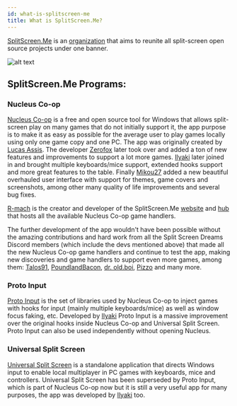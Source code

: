 ```yaml
---
id: what-is-splitscreen-me
title: What is SplitScreen.Me?
---
```


[SplitScreen.Me](https://github.com/SplitScreen-Me) is an [organization](https://docs.github.com/en/organizations/collaborating-with-groups-in-organizations/about-organizations) that aims to reunite all split-screen open source projects under one banner.

![alt text](https://github.com/SplitScreen-Me/splitscreenme-hub/blob/master/public/android-icon-96x96.png?raw=true)


## SplitScreen.Me Programs:
### Nucleus Co-op
[Nucleus Co-op](/docs/faq) is a free and open source tool for Windows that allows split-screen play on many games that do not initially support it, the app purpose is to make it as easy as possible for the average user to play games locally using only one game copy and one PC. The app was originally created by [Lucas Assis](https://github.com/lucasassislar). The developer [Zerofox](https://github.com/ZeroFox5866) later took over and added a ton of new features and improvements to support a lot more games. [Ilyaki](https://github.com/Ilyaki) later joined in and brought multiple keyboards/mice support, extended hooks support and more great features to the table. Finally [Mikou27](https://github.com/Mikou27) added a new beautiful overhauled user interface with support for themes, game covers and screenshots, among other many quality of life improvements and several bug fixes.

[R-mach](https://github.com/r-mach) is the creator and developer of the SplitScreen.Me [website](https://www.splitscreen.me/) and [hub](https://hub.splitscreen.me/) that hosts all the available Nucleus Co-op game handlers.

The further development of the app wouldn't have been possible without the amazing contributions and hard work from all the Split Screen Dreams Discord members (which include the devs mentioned above) that made all the new Nucleus Co-op game handlers and continue to test the app, making new discoveries and game handlers to support even more games, among them: [Talos91](https://hub.splitscreen.me/user/eeL7HAz8zJovChWw4), [PoundlandBacon](https://hub.splitscreen.me/user/AdiAjSyfZPMvu3a4M), [dr. old.boi](https://hub.splitscreen.me/user/dPRj3q6kFtT4HvMGg), [Pizzo](https://hub.splitscreen.me/user/HEgozNi3MNvhAmWfi) and many more.

### Proto Input
[Proto Input](/docs/proto) is the set of libraries used by Nucleus Co-op to inject games with hooks for input (mainly multiple keyboards/mice) as well as window focus faking, etc. Developed by [Ilyaki](https://github.com/Ilyaki) Proto Input is a massive improvement over the original hooks inside Nucleus Co-op and Universal Split Screen. Proto Input can also be used independently without opening Nucleus.

### Universal Split Screen

[Universal Split Screen](https://universalsplitscreen.github.io/) is a standalone application that directs Windows input to enable local multiplayer in PC games with keyboards, mice and controllers. Universal Split Screen has been superseded by Proto Input, which is part of Nucleus Co-op now but it is still a very useful app for many purposes, the app was developed by [Ilyaki](https://github.com/Ilyaki) too.
